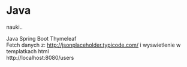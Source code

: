 # Java
nauki.. <br>

Java Spring Boot Thymeleaf <br>
Fetch danych z:
http://jsonplaceholder.typicode.com/
i wyswietlenie w templatkach html <br>
http://localhost:8080/users
